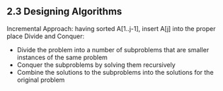 ## 2.3 Designing Algorithms

Incremental Approach: having sorted A[1..j-1], insert A[j] into the proper place
Divide and Conquer: 
* Divide the problem into a number of subproblems that are smaller instances of the same problem
* Conquer the subproblems by solving them recursively
* Combine the solutions to the subproblems into the solutions for the original problem